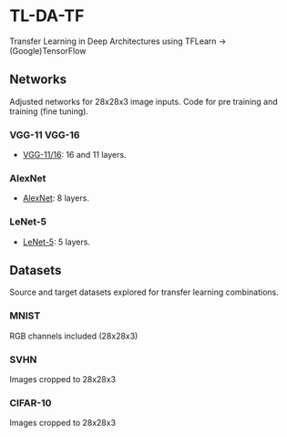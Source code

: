 # TL-DA-TF
Transfer Learning in Deep Architectures using TFLearn -> (Google)TensorFlow 

## Networks
Adjusted networks for 28x28x3 image inputs. Code for pre training and training (fine tuning).
### VGG-11 VGG-16
- [VGG-11/16](https://github.com/migueldsw/TL-DA-TF/blob/master/NETWORKS/vgg.py): 16 and 11 layers. 
### AlexNet
- [AlexNet](https://github.com/migueldsw/TL-DA-TF/blob/master/NETWORKS/alexnet.py): 8 layers.
### LeNet-5
- [LeNet-5](https://github.com/migueldsw/TL-DA-TF/blob/master/NETWORKS/lenet.py): 5 layers. 

## Datasets
Source and target datasets explored for transfer learning combinations.
### MNIST
RGB channels included (28x28x3)
### SVHN
Images cropped to 28x28x3
### CIFAR-10
Images cropped to 28x28x3
